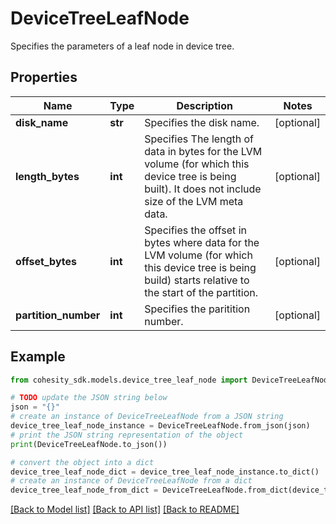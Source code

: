 # DeviceTreeLeafNode

Specifies the parameters of a leaf node in device tree.

## Properties

Name | Type | Description | Notes
------------ | ------------- | ------------- | -------------
**disk_name** | **str** | Specifies the disk name. | [optional] 
**length_bytes** | **int** | Specifies The length of data in bytes for the LVM volume (for which this device tree is being built). It does not include size of the LVM meta data. | [optional] 
**offset_bytes** | **int** | Specifies the offset in bytes where data for the LVM volume (for which this device tree is being build) starts relative to the start of the partition. | [optional] 
**partition_number** | **int** | Specifies the paritition number. | [optional] 

## Example

```python
from cohesity_sdk.models.device_tree_leaf_node import DeviceTreeLeafNode

# TODO update the JSON string below
json = "{}"
# create an instance of DeviceTreeLeafNode from a JSON string
device_tree_leaf_node_instance = DeviceTreeLeafNode.from_json(json)
# print the JSON string representation of the object
print(DeviceTreeLeafNode.to_json())

# convert the object into a dict
device_tree_leaf_node_dict = device_tree_leaf_node_instance.to_dict()
# create an instance of DeviceTreeLeafNode from a dict
device_tree_leaf_node_from_dict = DeviceTreeLeafNode.from_dict(device_tree_leaf_node_dict)
```
[[Back to Model list]](../README.md#documentation-for-models) [[Back to API list]](../README.md#documentation-for-api-endpoints) [[Back to README]](../README.md)


